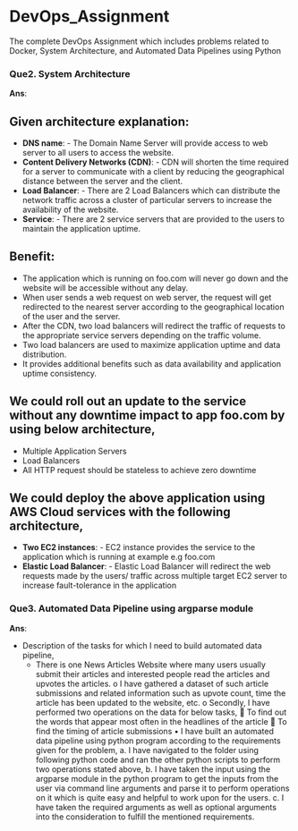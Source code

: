 # DevOps_Assignment
The complete DevOps Assignment which includes problems related to Docker, System Architecture, and Automated Data Pipelines using Python

### Que2. System Architecture 
**Ans**: 
 
## Given architecture explanation:
-	**DNS name**: - The Domain Name Server will provide access to web server to all users to access the website.
- **Content Delivery Networks (CDN)**: - CDN will shorten the time required for a server to communicate with a client by reducing the geographical distance between the server and the client.
-	**Load Balancer**: - There are 2 Load Balancers which can distribute the network traffic across a cluster of particular servers to increase the availability of the website.
-	**Service**: - There are 2 service servers that are provided to the users to maintain the application uptime.

## Benefit:
- The application which is running on foo.com will never go down and the website will be accessible without any delay.
- When user sends a web request on web server, the request will get redirected to the nearest server according to the geographical location of the user and the server.
- After the CDN, two load balancers will redirect the traffic of requests to the appropriate service servers depending on the traffic volume.
- Two load balancers are used to maximize application uptime and data distribution.
- It provides additional benefits such as data availability and application uptime consistency.

## We could roll out an update to the service without any downtime impact to app foo.com by using below architecture,
- Multiple Application Servers
- Load Balancers
- All HTTP request should be stateless to achieve zero downtime

## We could deploy the above application using AWS Cloud services with the following architecture,
- **Two EC2 instances**: - EC2 instance provides the service to the application which is running at example e.g foo.com
- **Elastic Load Balancer**: - Elastic Load Balancer will redirect the web requests made by the users/ traffic across multiple target EC2 server to increase fault-tolerance in the application

### Que3. Automated Data Pipeline using argparse module
**Ans**:
- Description of the tasks for which I need to build automated data pipeline,
  - There is one News Articles Website where many users usually submit their articles and interested people read the articles and upvotes the articles.
o	I have gathered a dataset of such article submissions and related information such as upvote count, time the article has been updated to the website, etc.
o	Secondly, I have performed two operations on the data for below tasks,
	To find out the words that appear most often in the headlines of the article
	To find the timing of article submissions
•	I have built an automated data pipeline using python program according to the requirements given for the problem,
a.	I have navigated to the folder using following python code and ran the other python scripts to perform two operations stated above,
b.	I have taken the input using the argparse module in the python program to get the inputs from the user via command line arguments and parse it to perform operations on it which is quite easy and helpful to work upon for the users.
c.	I have taken the required arguments as well as optional arguments into the consideration to fulfill the mentioned requirements.
